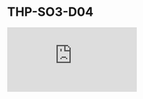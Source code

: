 # THP-SO3-D04

[![GitHub repo size](https://img.shields.io/github/repo-size/rockethelll/THP-SO3-D04/README.md)
](https://img.shields.io/github/languages/code-size/rockethelll/THP-SO3-D04)
